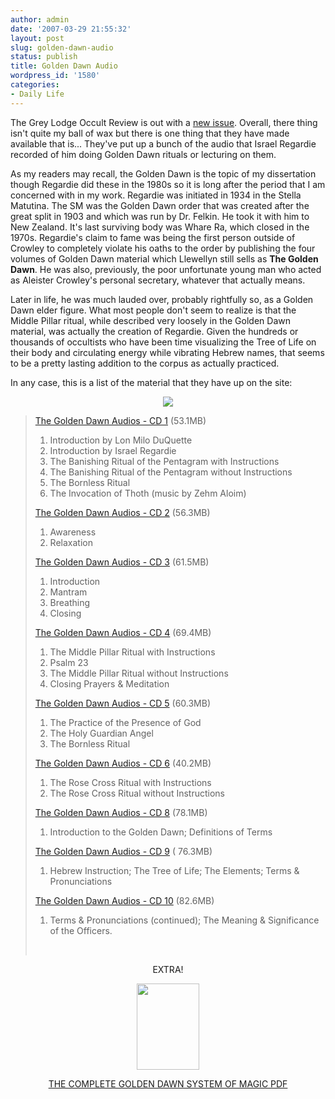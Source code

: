 ```yaml
---
author: admin
date: '2007-03-29 21:55:32'
layout: post
slug: golden-dawn-audio
status: publish
title: Golden Dawn Audio
wordpress_id: '1580'
categories:
- Daily Life
---
```

The Grey Lodge Occult Review is out with a <a href="http://www.greylodge.org/occultreview/">new issue</a>. Overall, there thing isn't quite my ball of wax but there is one thing that they have made available that is... They've put up a bunch of the audio that Israel Regardie recorded of him doing Golden Dawn rituals or lecturing on them.

As my readers may recall, the Golden Dawn is the topic of my dissertation though Regardie did these in the 1980s so it is long after the period that I am concerned with in my work. Regardie was initiated in 1934 in the Stella Matutina. The SM was the Golden Dawn order that was created after the great split in 1903 and which was run by Dr. Felkin. He took it with him to New Zealand. It's last surviving body was Whare Ra, which closed in the 1970s. Regardie's claim to fame was being the first person outside of Crowley to completely violate his oaths to the order by publishing the four volumes of Golden Dawn material which Llewellyn still sells as <strong>The Golden Dawn</strong>. He was also, previously, the poor unfortunate young man who acted as Aleister Crowley's personal secretary, whatever that actually means.

Later in life, he was much lauded over, probably rightfully so, as a Golden Dawn elder figure. What most people don't seem to realize is that the Middle Pillar ritual, while described very loosely in the Golden Dawn material, was actually the creation of Regardie. Given the hundreds or thousands of occultists who have been time visualizing the Tree of Life on their body and circulating energy while vibrating Hebrew names, that seems to be a pretty lasting addition to the corpus as actually practiced.

In any case, this is a list of the material that they have up on the site:
<p align="center"><img src="http://www.arcanology.com/images/rosecross.gif" border="0" /></p>

<blockquote>
<p align="left"><a href="http://www.greylodge.org/tracker/gettorrent.php?info_hash=f7f20554273b2cf54add4e86a38ba0ff57f3afd1">The Golden Dawn Audios - CD 1</a>  	(53.1MB)</p>

<ol>
	<li>Introduction by Lon Milo DuQuette</li>
	<li>Introduction by Israel Regardie</li>
	<li>The Banishing Ritual of the Pentagram with Instructions</li>
	<li>The Banishing Ritual of the Pentagram without Instructions</li>
	<li>The Bornless Ritual</li>
	<li>The Invocation of Thoth (music by Zehm Aloim)</li>
</ol>
<p align="left"><a href="http://www.greylodge.org/tracker/gettorrent.php?info_hash=64c3e6a04147d812a088171a02351da853cc9928">The Golden Dawn Audios - CD 2</a> 	(56.3MB)</p>

<ol>
	<li>Awareness</li>
	<li>Relaxation</li>
</ol>
<p align="left"><a href="http://www.greylodge.org/tracker/gettorrent.php?info_hash=0fb91579f53462a6da4f56b9cd68024d92354f1e">The Golden Dawn Audios - CD 3</a> (61.5MB)</p>

<ol>
	<li>Introduction</li>
	<li>Mantram</li>
	<li>Breathing</li>
	<li>Closing</li>
</ol>
<p align="left"><a href="http://www.greylodge.org/tracker/gettorrent.php?info_hash=9ee246a6b73808d51965f204a255efe37759171b">The Golden Dawn Audios - CD 4</a> (69.4MB)</p>

<ol>
	<li>The Middle Pillar Ritual with Instructions</li>
	<li>Psalm 23</li>
	<li>The Middle Pillar Ritual without Instructions</li>
	<li>Closing Prayers &amp; Meditation</li>
</ol>
<p align="left"><a href="http://www.greylodge.org/tracker/gettorrent.php?info_hash=58d9cb80e5206166f1b633a0120aeb5c5be532e7">The Golden Dawn Audios - CD 5</a> 	(60.3MB)</p>

<ol>
	<li>The Practice of the Presence of God</li>
	<li>The Holy Guardian Angel</li>
	<li>The Bornless Ritual</li>
</ol>
<p align="left"><a href="http://www.greylodge.org/tracker/gettorrent.php?info_hash=10bdb61ea68508e6d04b546c1e1a0e0dabe5a28a">The Golden Dawn Audios - CD 6</a> 	(40.2MB)</p>

<ol>
	<li>  The Rose Cross Ritual with Instructions</li>
	<li>The Rose Cross Ritual without Instructions</li>
</ol>
<p align="left"><a href="http://www.greylodge.org/tracker/gettorrent.php?info_hash=48af1bf963327ffc877be0ba77f76651f8f94b36">The Golden Dawn Audios - CD 8</a> 	(78.1MB)</p>

<ol>
	<li> Introduction to the Golden Dawn; Definitions of Terms</li>
</ol>
<p align="left"><a href="http://www.greylodge.org/tracker/gettorrent.php?info_hash=0f68e1a1d390301ab3fb96fb8838ef0d57d5b903">The Golden Dawn Audios - CD 9</a> (	76.3MB)</p>

<ol>
	<li>                    Hebrew Instruction; The Tree of Life; The Elements; Terms &amp;  Pronunciations</li>
</ol>
<p align="left"><a href="http://www.greylodge.org/tracker/gettorrent.php?info_hash=155714b7729632b1f718b690c81743e95dea1e62">The Golden Dawn Audios - CD 10</a> (82.6MB)</p>

<ol>
	<li>                     Terms &amp; Pronunciations (continued); The Meaning &amp; Significance of the Officers.</li>
</ol>
<p align="left">&nbsp;</p>
</blockquote>
<p align="center">EXTRA!</p>
<p align="center"><img src="http://www.arcanology.com/images/gdbook.jpg" border="0" height="138" width="100" /></p>
<p class="style71" align="center"><span class="style74"><a href="http://www.greylodge.org/occultreview/glor_018/COMPLETE-GOLDEN-DAWN-SYSTEM-OF-MAGIC.pdf">THE COMPLETE GOLDEN DAWN SYSTEM OF MAGIC PDF</a></span></p>
